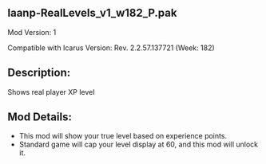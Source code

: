 laanp-RealLevels_v1_w182_P.pak
----------------------------------------------------------------------
Mod Version: 1

Compatible with Icarus Version: Rev. 2.2.57.137721 (Week: 182)

## Description:
Shows real player XP level

## Mod Details:
- This mod will show your true level based on experience points.
- Standard game will cap your level display at 60, and this mod will unlock it. 




















































































































































































































